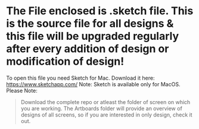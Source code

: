 # The File enclosed is .sketch file. This is the source file for all designs & this file will be upgraded regularly after every addition of design or modification of design!

To open this file you need Sketch for Mac. Download it here: https://www.sketchapp.com/
Note: Sketch is available only for MacOS.
Please Note:
> Download the complete repo or atleast the folder of screen on which you are working.
> The Artboards folder will provide an overview of designs of all screens, so if you are interested in only design, check it out.
